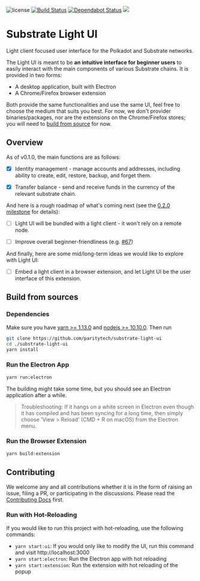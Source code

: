 ![license](https://img.shields.io/badge/License-Apache%202.0-blue.svg)
[![Build Status](https://travis-ci.org/paritytech/substrate-light-ui.svg?branch=master)](https://travis-ci.org/paritytech/substrate-light-ui)
[![Dependabot Status](https://api.dependabot.com/badges/status?host=github&repo=paritytech/substrate-light-ui)](https://dependabot.com)
<a href="https://codeclimate.com/github/paritytech/substrate-light-ui/maintainability"><img src="https://api.codeclimate.com/v1/badges/bdff9a9d1f154523d3b9/maintainability" /></a>

# Substrate Light UI

Light client focused user interface for the Polkadot and Substrate networks.

The Light UI is meant to be **an intuitive interface for beginner users** to easily interact with the main components of various Substrate chains. It is provided in two forms:

- A desktop application, built with Electron
- A Chrome/Firefox browser extension

Both provide the same functionalities and use the same UI, feel free to choose the medium that suits you best. For now, we don't provider binaries/packages, nor are the extensions on the Chrome/Firefox stores; you will need to [build from source](#build-from-sources) for now.

## Overview

As of v0.1.0, the main functions are as follows:

- [x] Identity management - manage accounts and addresses, including ability to create, edit, restore, backup, and forget them.

- [x] Transfer balance - send and receive funds in the currency of the relevant substrate chain.

And here is a rough roadmap of what's coming next (see the [0.2.0 milestone](https://github.com/paritytech/substrate-light-ui/milestone/1) for details):

- [ ] Light UI will be bundled with a light client - it won't rely on a remote node.

- [ ] Improve overall beginner-friendliness (e.g. [#67](https://github.com/paritytech/substrate-light-ui/issues/67))

And finally, here are some mid/long-term ideas we would like to explore with Light UI:

- [ ] Embed a light client in a browser extension, and let Light UI be the user interface of this extension.

## Build from sources

### Dependencies

Make sure you have [yarn >= 1.13.0](http://yarnpkg.com/) and [nodejs >= 10.10.0](https://nodejs.org/en/). Then run

```bash
git clone https://github.com/paritytech/substrate-light-ui
cd ./substrate-light-ui
yarn install
```

### Run the Electron App

```bash
yarn run:electron
```

The building might take some time, but you should see an Electron application after a while.

> Troubleshooting: If it hangs on a white screen in Electron even though it has compiled and has been syncing for a long time, then simply choose 'View > Reload' (CMD + R on macOS) from the Electron menu.

### Run the Browser Extension

```bash
yarn build:extension
```

## Contributing

We welcome any and all contributions whether it is in the form of raising an issue, filing a PR, or participating in the discussions. Please read the [Contributing Docs](CONTRIBUTING.md) first.

### Run with Hot-Reloading

If you would like to run this project with hot-reloading, use the following commands:

- `yarn start:ui`: If you would only like to modify the UI, run this command and visit http://localhost:3000
- `yarn start:electron`: Run the Electron app with hot reloading
- `yarn start:extension`: Run the extension with hot reloading of the popup
